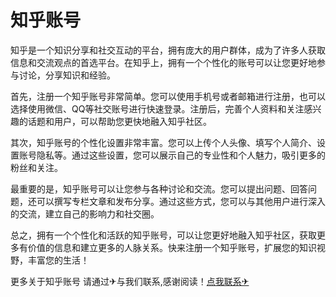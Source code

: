 # 知乎账号

知乎是一个知识分享和社交互动的平台，拥有庞大的用户群体，成为了许多人获取信息和交流观点的首选平台。在知乎上，拥有一个个性化的账号可以让您更好地参与讨论，分享知识和经验。

首先，注册一个知乎账号非常简单。您可以使用手机号或者邮箱进行注册，也可以选择使用微信、QQ等社交账号进行快速登录。注册后，完善个人资料和关注感兴趣的话题和用户，可以帮助您更快地融入知乎社区。

其次，知乎账号的个性化设置非常丰富。您可以上传个人头像、填写个人简介、设置账号隐私等。通过这些设置，您可以展示自己的专业性和个人魅力，吸引更多的粉丝和关注。

最重要的是，知乎账号可以让您参与各种讨论和交流。您可以提出问题、回答问题，还可以撰写专栏文章和发布分享。通过这些方式，您可以与其他用户进行深入的交流，建立自己的影响力和社交圈。

总之，拥有一个个性化和活跃的知乎账号，可以让您更好地融入知乎社区，获取更多有价值的信息和建立更多的人脉关系。快来注册一个知乎账号，扩展您的知识视野，丰富您的生活！

更多关于知乎账号 请通过✈与我们联系,感谢阅读！[点我联系✈](https://ad.G208.com)